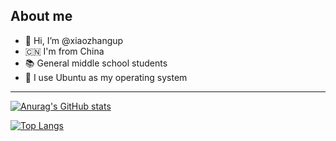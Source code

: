 ## About me

- 👋 Hi, I’m @xiaozhangup
- 🇨🇳 I'm from China
- 📚️ General middle school students
- 🦐 I use Ubuntu as my operating system

---

[![Anurag's GitHub stats](https://github-readme-stats.vercel.app/api?username=xiaozhangup&theme=tokyonight)](https://github.com/anuraghazra/github-readme-stats)

[![Top Langs](https://github-readme-stats.vercel.app/api/top-langs/?username=xiaozhangup&hide_border=true&show_icons=true&card_width=445&layout=compact&theme=tokyonight)](https://github.com/anuraghazra/github-readme-stats)

